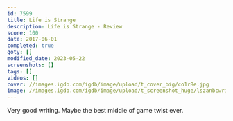 ```yaml
---
id: 7599
title: Life is Strange
description: Life is Strange - Review
score: 100
date: 2017-06-01
completed: true
goty: []
modified_date: 2023-05-22
screenshots: []
tags: []
videos: []
cover: //images.igdb.com/igdb/image/upload/t_cover_big/co1r8e.jpg
image: //images.igdb.com/igdb/image/upload/t_screenshot_huge/lszanbcwri0hqwpktbk0.jpg
---
```

Very good writing. Maybe the best middle of game twist ever.